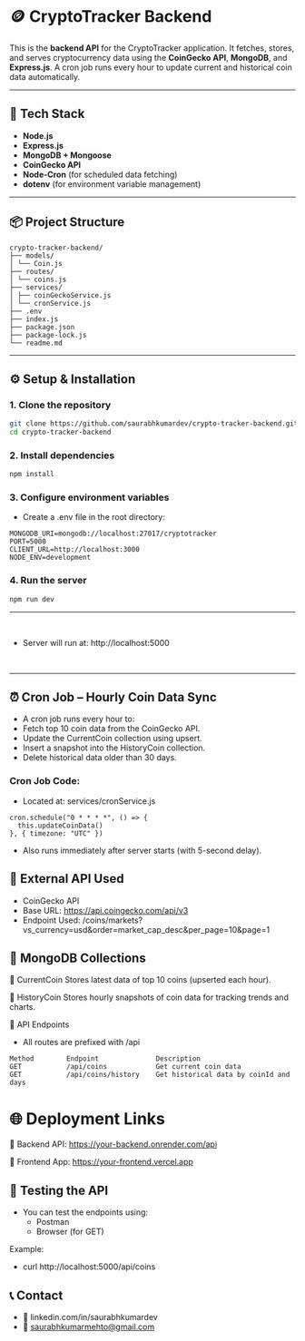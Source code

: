 # 🪙 CryptoTracker Backend

This is the **backend API** for the CryptoTracker application. It fetches, stores, and serves cryptocurrency data using the **CoinGecko API**, **MongoDB**, and **Express.js**. A cron job runs every hour to update current and historical coin data automatically.

---

## 🚀 Tech Stack

- **Node.js**
- **Express.js**
- **MongoDB + Mongoose**
- **CoinGecko API**
- **Node-Cron** (for scheduled data fetching)
- **dotenv** (for environment variable management)

---

## 📦 Project Structure

```
crypto-tracker-backend/
├── models/
│ └── Coin.js
├── routes/
│ └── coins.js
├── services/
│ ├── coinGeckoService.js
│ └── cronService.js
├── .env
├── index.js
├── package.json
├── package-lock.js
└── readme.md
```

---

## ⚙️ Setup & Installation

### 1. Clone the repository

```bash
git clone https://github.com/saurabhkumardev/crypto-tracker-backend.git
cd crypto-tracker-backend
```

### 2. Install dependencies

```bash
npm install
```

### 3. Configure environment variables

- Create a .env file in the root directory:

```env
MONGODB_URI=mongodb://localhost:27017/cryptotracker
PORT=5000
CLIENT_URL=http://localhost:3000
NODE_ENV=development
```

### 4. Run the server

```bash
npm run dev
```

---
<br />

- Server will run at: http://localhost:5000

<br />

---

## ⏰ Cron Job – Hourly Coin Data Sync

- A cron job runs every hour to:
- Fetch top 10 coin data from the CoinGecko API.
- Update the CurrentCoin collection using upsert.
- Insert a snapshot into the HistoryCoin collection.
- Delete historical data older than 30 days.


### Cron Job Code:

- Located at: services/cronService.js

```
cron.schedule("0 * * * *", () => {
  this.updateCoinData()
}, { timezone: "UTC" })
```

- Also runs immediately after server starts (with 5-second delay).

## 📡 External API Used
- CoinGecko API
- Base URL: https://api.coingecko.com/api/v3
- Endpoint Used: /coins/markets?vs_currency=usd&order=market_cap_desc&per_page=10&page=1


## 📁 MongoDB Collections
🔸 CurrentCoin
Stores latest data of top 10 coins (upserted each hour).

🔸 HistoryCoin
Stores hourly snapshots of coin data for tracking trends and charts.

🔌 API Endpoints
- All routes are prefixed with /api

```
Method	      Endpoint	            Description
GET	          /api/coins	        Get current coin data
GET	          /api/coins/history	Get historical data by coinId and days
```

# 🌐 Deployment Links
🔗 Backend API: https://your-backend.onrender.com/api

🔗 Frontend App: https://your-frontend.vercel.app

## 🧪 Testing the API

- You can test the endpoints using:
  - Postman
  - Browser (for GET)


Example:
 - curl http://localhost:5000/api/coins



## 📞 Contact

- 💼 linkedin.com/in/saurabhkumardev
- 📧 saurabhkumarmehto@gmail.com
